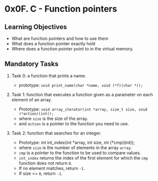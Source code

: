 # 0x0F. C - Function pointers

## Learning Objectives

* What are function pointers and how to use them
* What does a function pointer exactly hold
* Where does a function pointer point to in the virtual memory.

## Mandatory Tasks

1. Task 0: a function that prints a name.

	* prototype: `void print_name(char *name, void (*f)(char *));`

2. Task 1: function that executes a function given as a parameter
on each element of an array.

	* Prototype: `void array_iterator(int *array, size_t size, void (*action)(int));`
	* where `size` is the size of the array.
	* and `action` is a pointer to the function you need to use.
3. Task 2: function that searches for an integer.

	* Prototype: int int_index(int *array, int size, int (*cmp)(int));
	* where `size` is the number of elements in the array `array`.
	* `cmp` is a pointer to the function to be used to compare values.
	* `int_index` returns the index of the first element for which the `cmp` function does not return `0`.
	* If no element matches, return `-1`.
	* If size <= `0`, return `-1`.
